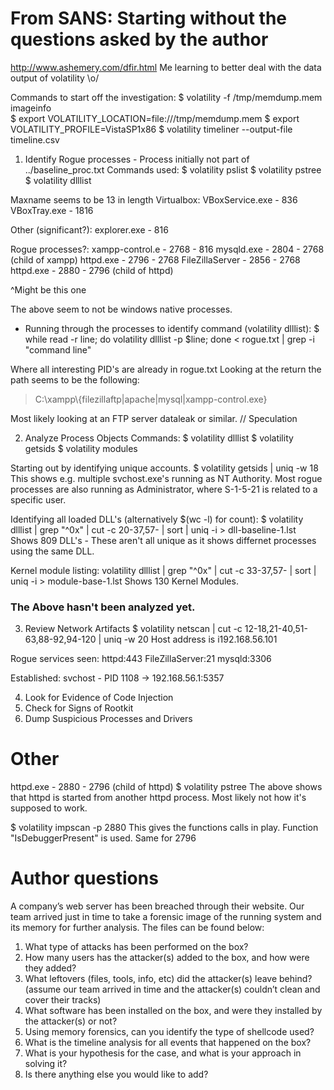# From SANS: Starting without the questions asked by the author 
http://www.ashemery.com/dfir.html
Me learning to better deal with the data output of volatility \o/

Commands to start off the investigation:
$ volatility -f /tmp/memdump.mem imageinfo<br>
$ export VOLATILITY_LOCATION=file:///tmp/memdump.mem
$ export VOLATILITY_PROFILE=VistaSP1x86
$ volatility timeliner --output-file timeline.csv

1. Identify Rogue processes - Process initially not part of ../baseline\_proc.txt
Commands used: 
$ volatility pslist
$ volatility pstree
$ volatility dlllist

Maxname seems to be 13 in length
Virtualbox: 
VBoxService.exe - 836
VBoxTray.exe	- 1816

Other (significant?):
explorer.exe 	- 816

Rogue processes?:
xampp-control.e - 2768 	- 816
mysqld.exe 		- 2804  - 2768 (child of xampp)
httpd.exe 		- 2796 	- 2768
FileZillaServer - 2856	- 2768
httpd.exe 		- 2880 	- 2796 (child of httpd)

^Might be this one

The above seem to not be windows native processes.

* Running through the processes to identify command (volatility dlllist):
$ while read -r line; do volatility dlllist -p $line; done < rogue.txt | grep -i "command line"

Where all interesting PID's are already in rogue.txt
Looking at the return the path seems to be the following:
> C:\xampp\\\{filezillaftp|apache|mysql|xampp-control.exe\}

Most likely looking at an FTP server dataleak or similar. // Speculation

2. Analyze Process Objects
Commands:
$ volatility dlllist 
$ volatility getsids
$ volatility modules

Starting out by identifying unique accounts.
$ volatility getsids | uniq -w 18
This shows e.g. multiple svchost.exe's running as NT Authority. Most rogue processes are also running as Administrator, where S-1-5-21 is related to a specific user.

Identifying all loaded DLL's (alternatively $(wc -l) for count):
$ volatility dlllist | grep "^0x" | cut -c 20-37,57- | sort | uniq -i > dll-baseline-1.lst
Shows 809 DLL's - These aren't all unique as it shows differnet processes using the same DLL.

Kernel module listing:
volatility dlllist | grep "^0x" | cut -c 33-37,57- | sort | uniq -i > module-base-1.lst
Shows 130 Kernel Modules.

### The Above hasn't been analyzed yet.
3. Review Network Artifacts
$ volatility netscan | cut -c 12-18,21-40,51-63,88-92,94-120 | uniq -w 20
Host address is i192.168.56.101

Rogue services seen: 
httpd:443
FileZillaServer:21
mysqld:3306

Established:
svchost - PID 1108 -> 192.168.56.1:5357

4. Look for Evidence of Code Injection
5. Check for Signs of Rootkit
6. Dump Suspicious Processes and Drivers

# Other
httpd.exe 		- 2880 	- 2796 (child of httpd)
$ volatility pstree 
The above shows that httpd is started from another httpd process. Most likely not how it's supposed to work.

$ volatility impscan -p 2880
This gives the functions calls in play. Function "IsDebuggerPresent" is used. Same for 2796

# Author questions
A company’s web server has been breached through their website. Our team arrived just in time to take a forensic image of the running system and its memory for further analysis. The files can be found below: 

1. What type of attacks has been performed on the box?
2. How many users has the attacker(s) added to the box, and how were they added?
3. What leftovers (files, tools, info, etc) did the attacker(s) leave behind? (assume our team arrived in time and the attacker(s) couldn’t clean and cover their tracks)
4. What software has been installed on the box, and were they installed by the attacker(s) or not?
5. Using memory forensics, can you identify the type of shellcode used?
6. What is the timeline analysis for all events that happened on the box?
7. What is your hypothesis for the case, and what is your approach in solving it?
8. Is there anything else you would like to add?


